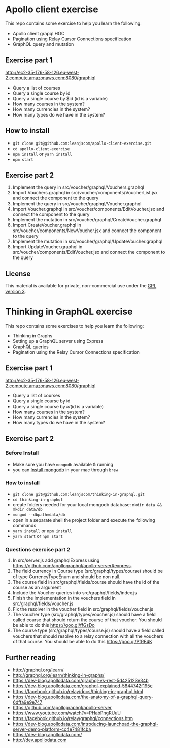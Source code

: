 Apollo client exercise
=========================

This repo contains some exercise to help you learn the following:

- Apollo client grapql HOC
- Pagination using Relay Cursor Connections specification
- GraphQL query and mutation

## Exercise part 1

http://ec2-35-176-58-126.eu-west-2.compute.amazonaws.com:8080/graphiql

* Query a list of courses
* Query a single course by id
* Query a single course by $id  (id is a variable)
* How many courses in the system?
* How many currencies in the system?
* How many types do we have in the system?


## How to install

- `git clone git@github.com:leanjscom/apollo-client-exercise.git`
- `cd apollo-client-exercise`
- `npm install` or `yarn install`
- `npm start`

## Exercise part 2

1. Implement the query in src/voucher/graphql/Vouchers.graphql
2. Import Vouchers.graphql in src/voucher/components/VoucherList.jsx and connect the component to the query
3. Implement the query in src/voucher/graphql/Voucher.graphql
4. Import Voucher.graphql in src/voucher/components/EditVoucher.jsx and connect the component to the query
5. Implement the mutation in src/voucher/graphql/CreateVoucher.graphql
6. Import CreateVoucher.graphql in src/voucher/components/NewVoucher.jsx and connect the component to the query
7. Implement the mutation in src/voucher/graphql/UpdateVoucher.graphql
8. Import UpdateVoucher.graphql in src/voucher/components/EditVoucher.jsx and connect the component to the query

## License

This material is available for private, non-commercial use under the [GPL version 3](http://www.gnu.org/licenses/gpl-3.0-standalone.html).

Thinking in GraphQL exercise
=========================

This repo contains some exercises to help you learn the following:

- Thinking in Graphs
- Setting up a GraphQL server using Express
- GraphQL queries
- Pagination using the Relay Cursor Connections specification

## Exercise part 1

http://ec2-35-176-58-126.eu-west-2.compute.amazonaws.com:8080/graphiql

* Query a list of courses
* Query a single course by id
* Query a single course by $id  ($id is a variable)
* How many courses in the system?
* How many currencies in the system?
* How many types do we have in the system?

## Exercise part 2

### Before Install

- Make sure you have `mongodb` available & running
- you can [Install mongodb](https://docs.mongodb.com/manual/tutorial/install-mongodb-on-os-x/#install-mongodb-community-edition-with-homebrew) in your mac through `brew`

### How to install

- `git clone git@github.com:leanjscom/thinking-in-graphql.git`
- `cd thinking-in-graphql`
- create folders needed for your local mongodb database: `mkdir data && mkdir data/db`
- `mongod --dbpath=data/db`
- open in a separate shell the project folder and execute the following commands
- `yarn install` or `npm install`
- `yarn start` or `npm start`

### Questions exercise part 2

1. In src/server.js add graphqlExpress using https://github.com/apollographql/apollo-server#express.
2. The field currency in Course type (src/graphql/types/course) should be of type CurrencyTypeEnum and should be non null.
3. The course field in src/graphql/fields/course should have the id of the course as an argument
4. Include the Voucher queries into src/graphql/fields/index.js
5. Finish the implementation in the vouchers field in src/graphql/fields/voucher.js
6. Fix the resolver in the voucher field in src/graphql/fields/voucher.js
7. The voucher type (src/graphql/types/voucher.js) should have a field called course that should return the course of that voucher. You should be able to do this https://goo.gl/ffGsDo
8. The course type (src/graphql/types/course.js) should have a field called vouchers that should resolve to a relay connection with all the vouchers of that course. You should be able to do this https://goo.gl/PfRF4K

## Further reading

- http://graphql.org/learn/
- http://graphql.org/learn/thinking-in-graphs/
- https://dev-blog.apollodata.com/graphql-vs-rest-5d425123e34b
- https://dev-blog.apollodata.com/graphql-explained-5844742f195e
- https://facebook.github.io/relay/docs/thinking-in-graphql.html
- https://dev-blog.apollodata.com/the-anatomy-of-a-graphql-query-6dffa9e9e747
- https://github.com/apollographql/apollo-server
- https://www.youtube.com/watch?v=PHabPhgRUuU
- https://facebook.github.io/relay/graphql/connections.htm
- https://dev-blog.apollodata.com/introducing-launchpad-the-graphql-server-demo-platform-cc4e7481fcba
- https://dev-blog.apollodata.com/
- http://dev.apollodata.com

